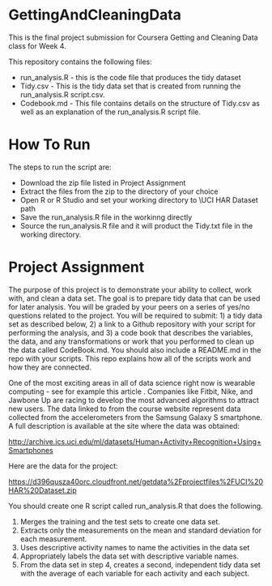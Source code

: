# GettingAndCleaningData

This is the final project submission for Coursera Getting and Cleaning Data class for Week 4.

This repository contains the following files:

  * run_analysis.R - this is the code file that produces the tidy dataset
  * Tidy.csv - This is the tidy data set that is created from running the run_analysis.R script.csv.
  * Codebook.md - This file contains details on the structure of Tidy.csv as well as an explanation of the run_analysis.R script file.

# How To Run

The steps to run the script are:

  * Download the zip file listed in Project Assignment
  * Extract the files from the zip to the directory of your choice
  * Open R or R Studio and set your working directory to <zipExtractionDirectory>\UCI HAR Dataset path
  * Save the run_analysis.R file in the workinng directly
  * Source the run_analysis.R file and it will product the Tidy.txt file in the working directory.

# Project Assignment

The purpose of this project is to demonstrate your ability to collect, work with, and clean a data set. The goal is to prepare tidy data that can be used for later analysis. You will be graded by your peers on a series of yes/no questions related to the project. You will be required to submit: 1) a tidy data set as described below, 2) a link to a Github repository with your script for performing the analysis, and 3) a code book that describes the variables, the data, and any transformations or work that you performed to clean up the data called CodeBook.md. You should also include a README.md in the repo with your scripts. This repo explains how all of the scripts work and how they are connected.

One of the most exciting areas in all of data science right now is wearable computing - see for example this article . Companies like Fitbit, Nike, and Jawbone Up are racing to develop the most advanced algorithms to attract new users. The data linked to from the course website represent data collected from the accelerometers from the Samsung Galaxy S smartphone. A full description is available at the site where the data was obtained:

http://archive.ics.uci.edu/ml/datasets/Human+Activity+Recognition+Using+Smartphones

Here are the data for the project:

https://d396qusza40orc.cloudfront.net/getdata%2Fprojectfiles%2FUCI%20HAR%20Dataset.zip

You should create one R script called run_analysis.R that does the following.

<ol>
<li>Merges the training and the test sets to create one data set.</li>
<li>Extracts only the measurements on the mean and standard deviation for each measurement.</li>
<li>Uses descriptive activity names to name the activities in the data set</li>
<li>Appropriately labels the data set with descriptive variable names.</li>
<li>From the data set in step 4, creates a second, independent tidy data set with the average of each variable for each activity and each subject.</li>
</ol>
